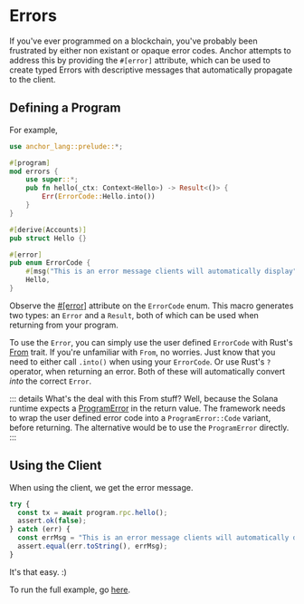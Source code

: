 # Errors

If you've ever programmed on a blockchain, you've probably been frustrated by
either non existant or opaque error codes. Anchor attempts to address this by
providing the `#[error]` attribute, which can be used to create typed Errors with
descriptive messages that automatically propagate to the client.

## Defining a Program

For example,

```rust
use anchor_lang::prelude::*;

#[program]
mod errors {
    use super::*;
    pub fn hello(_ctx: Context<Hello>) -> Result<()> {
        Err(ErrorCode::Hello.into())
    }
}

#[derive(Accounts)]
pub struct Hello {}

#[error]
pub enum ErrorCode {
    #[msg("This is an error message clients will automatically display")]
    Hello,
}
```

Observe the [#[error]](https://docs.rs/anchor-lang/latest/anchor_lang/attr.error.html) attribute on the `ErrorCode` enum. This macro generates two types: an `Error` and a `Result`, both of which can be used when returning from your program.

To use the `Error`, you can simply use the user defined `ErrorCode` with Rust's [From](https://doc.rust-lang.org/std/convert/trait.From.html) trait. If you're unfamiliar with `From`, no worries. Just know that you need to either call
`.into()` when using your `ErrorCode`. Or use Rust's `?` operator, when returning an error.
Both of these will automatically convert *into* the correct `Error`.

::: details
What's the deal with this From stuff? Well, because the Solana runtime expects a [ProgramError](https://docs.rs/solana-program/1.5.5/solana_program/program_error/enum.ProgramError.html) in the return value. The framework needs to wrap the user defined error code into a
`ProgramError::Code` variant, before returning. The alternative would be to use the
`ProgramError` directly.
:::

## Using the Client

When using the client, we get the error message.

```javascript
try {
  const tx = await program.rpc.hello();
  assert.ok(false);
} catch (err) {
  const errMsg = "This is an error message clients will automatically display";
  assert.equal(err.toString(), errMsg);
}
```

It's that easy. :)

To run the full example, go [here](https://github.com/project-serum/anchor/tree/master/examples/tutorial/basic-4).
